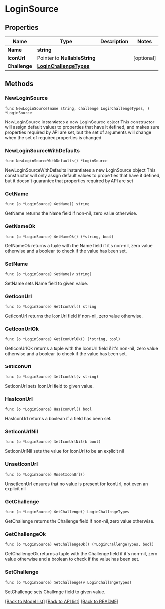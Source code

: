 # LoginSource

## Properties

Name | Type | Description | Notes
------------ | ------------- | ------------- | -------------
**Name** | **string** |  | 
**IconUrl** | Pointer to **NullableString** |  | [optional] 
**Challenge** | [**LoginChallengeTypes**](LoginChallengeTypes.md) |  | 

## Methods

### NewLoginSource

`func NewLoginSource(name string, challenge LoginChallengeTypes, ) *LoginSource`

NewLoginSource instantiates a new LoginSource object
This constructor will assign default values to properties that have it defined,
and makes sure properties required by API are set, but the set of arguments
will change when the set of required properties is changed

### NewLoginSourceWithDefaults

`func NewLoginSourceWithDefaults() *LoginSource`

NewLoginSourceWithDefaults instantiates a new LoginSource object
This constructor will only assign default values to properties that have it defined,
but it doesn't guarantee that properties required by API are set

### GetName

`func (o *LoginSource) GetName() string`

GetName returns the Name field if non-nil, zero value otherwise.

### GetNameOk

`func (o *LoginSource) GetNameOk() (*string, bool)`

GetNameOk returns a tuple with the Name field if it's non-nil, zero value otherwise
and a boolean to check if the value has been set.

### SetName

`func (o *LoginSource) SetName(v string)`

SetName sets Name field to given value.


### GetIconUrl

`func (o *LoginSource) GetIconUrl() string`

GetIconUrl returns the IconUrl field if non-nil, zero value otherwise.

### GetIconUrlOk

`func (o *LoginSource) GetIconUrlOk() (*string, bool)`

GetIconUrlOk returns a tuple with the IconUrl field if it's non-nil, zero value otherwise
and a boolean to check if the value has been set.

### SetIconUrl

`func (o *LoginSource) SetIconUrl(v string)`

SetIconUrl sets IconUrl field to given value.

### HasIconUrl

`func (o *LoginSource) HasIconUrl() bool`

HasIconUrl returns a boolean if a field has been set.

### SetIconUrlNil

`func (o *LoginSource) SetIconUrlNil(b bool)`

 SetIconUrlNil sets the value for IconUrl to be an explicit nil

### UnsetIconUrl
`func (o *LoginSource) UnsetIconUrl()`

UnsetIconUrl ensures that no value is present for IconUrl, not even an explicit nil
### GetChallenge

`func (o *LoginSource) GetChallenge() LoginChallengeTypes`

GetChallenge returns the Challenge field if non-nil, zero value otherwise.

### GetChallengeOk

`func (o *LoginSource) GetChallengeOk() (*LoginChallengeTypes, bool)`

GetChallengeOk returns a tuple with the Challenge field if it's non-nil, zero value otherwise
and a boolean to check if the value has been set.

### SetChallenge

`func (o *LoginSource) SetChallenge(v LoginChallengeTypes)`

SetChallenge sets Challenge field to given value.



[[Back to Model list]](../README.md#documentation-for-models) [[Back to API list]](../README.md#documentation-for-api-endpoints) [[Back to README]](../README.md)



